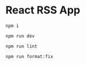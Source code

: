 # React RSS App

```
npm i
```

```
npm run dev
```

```
npm run lint
```

```
npm run format:fix
```